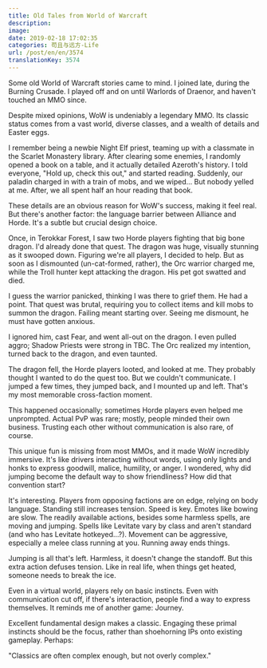 ```yaml
---
title: Old Tales from World of Warcraft
description: 
image: 
date: 2019-02-18 17:02:35
categories: 苟且与远方-Life
url: /post/en/en/3574
translationKey: 3574
---
```


Some old World of Warcraft stories came to mind. I joined late, during the Burning Crusade. I played off and on until Warlords of Draenor, and haven't touched an MMO since.

Despite mixed opinions, WoW is undeniably a legendary MMO. Its classic status comes from a vast world, diverse classes, and a wealth of details and Easter eggs.

I remember being a newbie Night Elf priest, teaming up with a classmate in the Scarlet Monastery library. After clearing some enemies, I randomly opened a book on a table, and it actually detailed Azeroth's history. I told everyone, "Hold up, check this out," and started reading. Suddenly, our paladin charged in with a train of mobs, and we wiped... But nobody yelled at me. After, we all spent half an hour reading that book.

These details are an obvious reason for WoW's success, making it feel real. But there's another factor: the language barrier between Alliance and Horde. It's a subtle but crucial design choice.

Once, in Terokkar Forest, I saw two Horde players fighting that big bone dragon. I'd already done that quest. The dragon was huge, visually stunning as it swooped down. Figuring we're all players, I decided to help. But as soon as I dismounted (un-cat-formed, rather), the Orc warrior charged me, while the Troll hunter kept attacking the dragon. His pet got swatted and died.

I guess the warrior panicked, thinking I was there to grief them. He had a point. That quest was brutal, requiring you to collect items and kill mobs to summon the dragon. Failing meant starting over. Seeing me dismount, he must have gotten anxious.

I ignored him, cast Fear, and went all-out on the dragon. I even pulled aggro; Shadow Priests were strong in TBC. The Orc realized my intention, turned back to the dragon, and even taunted.

The dragon fell, the Horde players looted, and looked at me. They probably thought I wanted to do the quest too. But we couldn't communicate. I jumped a few times, they jumped back, and I mounted up and left. That's my most memorable cross-faction moment.

This happened occasionally; sometimes Horde players even helped me unprompted. Actual PvP was rare; mostly, people minded their own business. Trusting each other without communication is also rare, of course.

This unique fun is missing from most MMOs, and it made WoW incredibly immersive. It's like drivers interacting without words, using only lights and honks to express goodwill, malice, humility, or anger. I wondered, why did jumping become the default way to show friendliness? How did that convention start?

It's interesting. Players from opposing factions are on edge, relying on body language. Standing still increases tension. Speed is key. Emotes like bowing are slow. The readily available actions, besides some harmless spells, are moving and jumping. Spells like Levitate vary by class and aren't standard (and who has Levitate hotkeyed...?). Movement can be aggressive, especially a melee class running at you. Running away ends things.

Jumping is all that's left. Harmless, it doesn't change the standoff. But this extra action defuses tension. Like in real life, when things get heated, someone needs to break the ice.

Even in a virtual world, players rely on basic instincts. Even with communication cut off, if there's interaction, people find a way to express themselves. It reminds me of another game: Journey.

Excellent fundamental design makes a classic. Engaging these primal instincts should be the focus, rather than shoehorning IPs onto existing gameplay. Perhaps:

"Classics are often complex enough, but not overly complex."